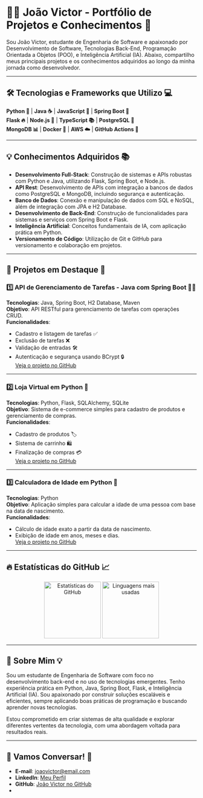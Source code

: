 # 👨‍💻 João Victor - Portfólio de Projetos e Conhecimentos 🚀

Sou João Victor, estudante de Engenharia de Software e apaixonado por Desenvolvimento de Software, Tecnologias Back-End, Programação Orientada a Objetos (POO), e Inteligência Artificial (IA). Abaixo, compartilho meus principais projetos e os conhecimentos adquiridos ao longo da minha jornada como desenvolvedor.

---

## 🛠️ Tecnologias e Frameworks que Utilizo 💻

**Python 🐍** | **Java ☕** | **JavaScript 📜** | **Spring Boot 🌱**  
**Flask 🔥** | **Node.js 🔧** | **TypeScript 📚** | **PostgreSQL 💾**  
**MongoDB 📊** | **Docker 🐳** | **AWS ☁️** | **GitHub Actions 🔄**

---

## 💡 Conhecimentos Adquiridos 📚

- **Desenvolvimento Full-Stack**: Construção de sistemas e APIs robustas com Python e Java, utilizando Flask, Spring Boot, e Node.js.
- **API Rest**: Desenvolvimento de APIs com integração a bancos de dados como PostgreSQL e MongoDB, incluindo segurança e autenticação.
- **Banco de Dados**: Conexão e manipulação de dados com SQL e NoSQL, além de integração com JPA e H2 Database.
- **Desenvolvimento de Back-End**: Construção de funcionalidades para sistemas e serviços com Spring Boot e Flask.
- **Inteligência Artificial**: Conceitos fundamentais de IA, com aplicação prática em Python.
- **Versionamento de Código**: Utilização de Git e GitHub para versionamento e colaboração em projetos.

---

## 📂 Projetos em Destaque 🚀

### 1️⃣ **API de Gerenciamento de Tarefas - Java com Spring Boot** 🧑‍💻

**Tecnologias**: Java, Spring Boot, H2 Database, Maven  
**Objetivo**: API RESTful para gerenciamento de tarefas com operações CRUD.  
**Funcionalidades**:
- Cadastro e listagem de tarefas ✅
- Exclusão de tarefas ❌
- Validação de entradas 🛠️
- Autenticação e segurança usando BCrypt 🔒  
[Veja o projeto no GitHub](#)

---

### 2️⃣ **Loja Virtual em Python** 🛒

**Tecnologias**: Python, Flask, SQLAlchemy, SQLite  
**Objetivo**: Sistema de e-commerce simples para cadastro de produtos e gerenciamento de compras.  
**Funcionalidades**:
- Cadastro de produtos 🏷️
- Sistema de carrinho 🛍️
- Finalização de compras 💳  
[Veja o projeto no GitHub](#)

---

### 3️⃣ **Calculadora de Idade em Python** 🧮

**Tecnologias**: Python  
**Objetivo**: Aplicação simples para calcular a idade de uma pessoa com base na data de nascimento.  
**Funcionalidades**:
- Cálculo de idade exato a partir da data de nascimento.
- Exibição de idade em anos, meses e dias.  
[Veja o projeto no GitHub](#)

---

## 🔥 Estatísticas do GitHub 📈

<div align="center">
  <img src="https://github-readme-stats.vercel.app/api?username=JoaoVictorGraciano&show_icons=true&theme=radical" alt="Estatísticas do GitHub" height="150"/>
  <img src="https://github-readme-stats.vercel.app/api/top-langs/?username=JoaoVictorGraciano&layout=compact&theme=radical" alt="Linguagens mais usadas" height="150"/>
</div>

---

## 🌱 Sobre Mim 💡

Sou um estudante de Engenharia de Software com foco no desenvolvimento back-end e no uso de tecnologias emergentes. Tenho experiência prática em Python, Java, Spring Boot, Flask, e Inteligência Artificial (IA). Sou apaixonado por construir soluções escaláveis e eficientes, sempre aplicando boas práticas de programação e buscando aprender novas tecnologias.

Estou comprometido em criar sistemas de alta qualidade e explorar diferentes vertentes da tecnologia, com uma abordagem voltada para resultados reais.

---

## 📧 Vamos Conversar! 💬

- **E-mail**: [joaovictor@email.com](mailto:joaovictor@email.com)
- **LinkedIn**: [Meu Perfil](#)
- **GitHub**: [João Victor no GitHub](https://github.com/JoaoVictorGraciano)
- 
